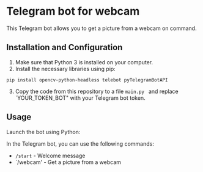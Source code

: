 # Telegram bot for webcam

This Telegram bot allows you to get a picture from a webcam on command.

## Installation and Configuration

1. Make sure that Python 3 is installed on your computer.
2. Install the necessary libraries using pip:

```
pip install opencv-python-headless telebot pyTelegramBotAPI
```

3. Copy the code from this repository to a file `main.py ` and replace `YOUR_TOKEN_BOT" with your Telegram bot token.

## Usage

Launch the bot using Python:

In the Telegram bot, you can use the following commands:

* `/start` - Welcome message
* `/webcam' - Get a picture from a webcam
